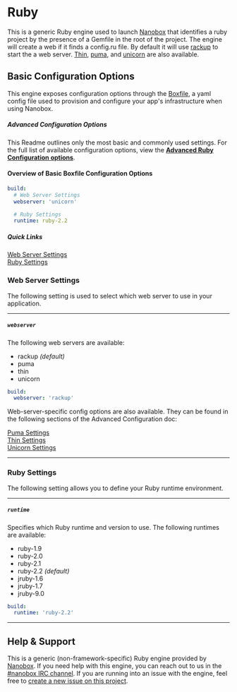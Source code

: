 # Ruby

This is a generic Ruby engine used to launch [Nanobox](http://nanobox.io) that identifies a ruby project by the presence of a Gemfile in the root of the project. The engine will create a web if it finds a config.ru file. By default it will use [rackup](http://rack.github.io/) to start the a web server. [Thin](http://code.macournoyer.com/thin/), [puma](http://puma.io/), and [unicorn](http://unicorn.bogomips.org/) are also available.

## Basic Configuration Options

This engine exposes configuration options through the [Boxfile](http://docs.nanobox.io/boxfile/), a yaml config file used to provision and configure your app's infrastructure when using Nanobox. 

##### *Advanced Configuration Options*
This Readme outlines only the most basic and commonly used settings. For the full list of available configuration options, view the **[Advanced Ruby Configuration options](https://github.com/pagodabox/nanobox-engine-ruby/blob/master/doc/advanced-ruby-config.md)**.

#### Overview of Basic Boxfile Configuration Options
```yaml
build:
  # Web Server Settings
  webserver: 'unicorn'

  # Ruby Settings
  runtime: ruby-2.2
```

##### Quick Links
[Web Server Settings](#web-server-settings)  
[Ruby Settings](#ruby-settings)   

### Web Server Settings
The following setting is used to select which web server to use in your application.

---

##### `webserver`
The following web servers are available:

- rackup *(default)*
- puma
- thin
- unicorn

```yaml
build:
  webserver: 'rackup'
```

Web-server-specific config options are also available. They can be found in the following sections of the Advanced Configuration doc:

[Puma Settings](https://github.com/pagodabox/nanobox-engine-ruby/blob/master/doc/advanced-ruby-config.md#puma-settings)  
[Thin Settings](https://github.com/pagodabox/nanobox-engine-ruby/blob/master/doc/advanced-ruby-config.md#thin-settings)  
[Unicorn Settings](https://github.com/pagodabox/nanobox-engine-ruby/blob/master/doc/advanced-ruby-config.md#unicorn-settings)

---

### Ruby Settings
The following setting allows you to define your Ruby runtime environment.

---

##### `runtime`
Specifies which Ruby runtime and version to use. The following runtimes are available:

- ruby-1.9
- ruby-2.0
- ruby-2.1
- ruby-2.2 *(default)*
- jruby-1.6
- jruby-1.7
- jruby-9.0

```yaml
build:
  runtime: 'ruby-2.2'
```

---

## Help & Support
This is a generic (non-framework-specific) Ruby engine provided by [Nanobox](http://nanobox.io). If you need help with this engine, you can reach out to us in the [#nanobox IRC channel](http://webchat.freenode.net/?channels=nanobox). If you are running into an issue with the engine, feel free to [create a new issue on this project](https://github.com/pagodabox/nanobox-engine-ruby/issues/new).